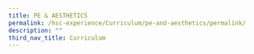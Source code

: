 ```yaml
---
title: PE & AESTHETICS
permalink: /hsc-experience/Curriculum/pe-and-aesthetics/permalink/
description: ""
third_nav_title: Curriculum
---
```

